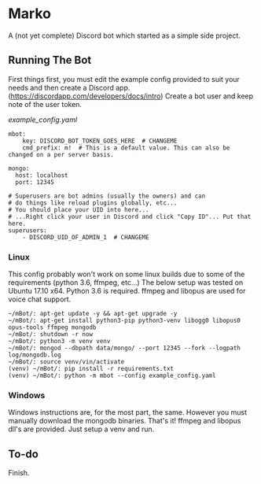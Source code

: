 # Marko

A (not yet complete) Discord bot which started as a simple side project.

## Running The Bot

First things first, you must edit the example config provided to suit your needs and then create a Discord app.
(https://discordapp.com/developers/docs/intro)
Create a bot user and keep note of the user token.

_example_config.yaml_
```
mbot:
    key: DISCORD_BOT_TOKEN_GOES_HERE  # CHANGEME
    cmd_prefix: m!  # This is a default value. This can also be changed on a per server basis.

mongo:
  host: localhost
  port: 12345

# Superusers are bot admins (usually the owners) and can
# do things like reload plugins globally, etc...
# You should place your UID into here...
# ...Right click your user in Discord and click "Copy ID"... Put that here.
superusers:
    - DISCORD_UID_OF_ADMIN_1  # CHANGEME
```

### Linux
This config probably won't work on some linux builds due to some of the requirements (python 3.6, ffmpeg, etc...)
The below setup was tested on Ubuntu 17.10 x64. Python 3.6 is required.
ffmpeg and libopus are used for voice chat support.

```
~/mBot/: apt-get update -y && apt-get upgrade -y
~/mBot/: apt-get install python3-pip python3-venv libogg0 libopus0 opus-tools ffmpeg mongodb
~/mBot/: shutdown -r now
~/mBot/: python3 -m venv venv
~/mBot/: mongod --dbpath data/mongo/ --port 12345 --fork --logpath log/mongodb.log
~/mBot/: source venv/vin/activate
(venv) ~/mBot/: pip install -r requirements.txt
(venv) ~/mBot/: python -m mbot --config example_config.yaml
```

### Windows
Windows instructions are, for the most part, the same. However you must manually download the mongodb binaries.
That's it! ffmpeg and libopus dll's are provided. Just setup a venv and run.


## To-do
Finish.
